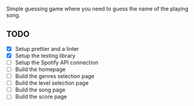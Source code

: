 Simple guessing game where you need to guess the name of the playing song.

## TODO

- [x] Setup prettier and a linter
- [x] Setup the testing library
- [ ] Setup the Spotify API connection
- [ ] Build the homepage
- [ ] Build the genres selection page
- [ ] Build the level selection page
- [ ] Build the song page
- [ ] Build the score page

